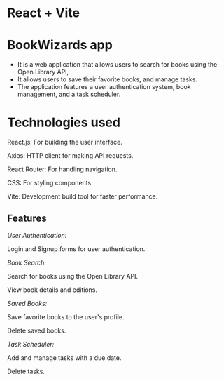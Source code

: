 # React + Vite
 
 # BookWizards app

-  It is a web application that allows users to search for books using the Open Library API,   
-  It allows users to save their favorite books, and manage tasks. 
-  The application features a user authentication system,  book management, and a task scheduler.

# Technologies used

React.js: For building the user interface.

Axios: HTTP client for making API requests.

React Router: For handling navigation.

CSS: For styling components.

Vite: Development build tool for faster performance.


## Features

*User Authentication:*

Login and Signup forms for user authentication.

*Book Search:*

Search for books using the Open Library API.

View book details and editions.

*Saved Books:*

Save favorite books to the user's profile.

Delete saved books.

*Task Scheduler:*

Add and manage tasks with a due date.

Delete tasks.